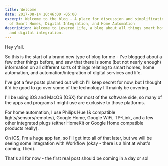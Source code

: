 ```yaml
---
title: Welcome
date: 2017-08-14 10:46:00 -05:00
excerpt: Welcome to the blog - A place for discussion and simplification of the world
  of Smart Homes, Digital Integration, and Home Automation
description: Welcome to Levered Life, a blog about all things smart home, home automation,
  and digital integration.
---
```


Hey y'all.

So this is the start of a brand new type of blog for me - I've blogged about a few other things before, and saw that there is some (but not nearly enough) information on all different sorts of things relating to smart homes, home automation, and automation/integration of digital services and life.

I've got a few posts planned out which I'll keep secret for now, but I thought it'd be good to go over some of the technology I'll mainly be covering.

I'll be using iOS and MacOS (OSX) for most of the software side, so many of the apps and programs I might use are exclusive to those platforms.

For home automation, I use Philips Hue (& compatible lights/sensors/remotes), Google Home, Google WiFi, TP-Link, and a few other integrated plugs (either HomeKit or Google Home compatible products really).

On iOS, I'm a huge app fan, so I'll get into all of that later, but we will be seeing some integration with Workflow (okay - there is a hint at what's coming, I lied).

That's all for now - the first real post should be coming in a day or so!